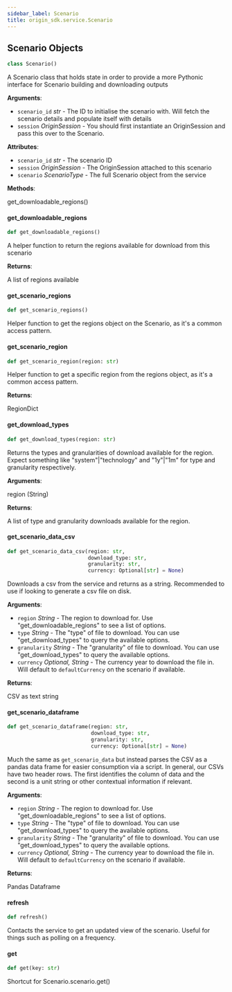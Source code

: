 ```yaml
---
sidebar_label: Scenario
title: origin_sdk.service.Scenario
---
```


## Scenario Objects

```python
class Scenario()
```

A Scenario class that holds state in order to provide a more Pythonic
interface for Scenario building and downloading outputs

**Arguments**:

- `scenario_id` _str_ - The ID to initialise the scenario with. Will fetch
  the scenario details and populate itself with details
- `session` _OriginSession_ - You should first instantiate an OriginSession
  and pass this over to the Scenario.
  

**Attributes**:

- `scenario_id` _str_ - The scenario ID
- `session` _OriginSession_ - The OriginSession attached to this scenario
- `scenario` _ScenarioType_ - The full Scenario object from the service
  

**Methods**:

  get_downloadable_regions()

#### get\_downloadable\_regions

```python
def get_downloadable_regions()
```

A helper function to return the regions available for download from
this scenario

**Returns**:

  A list of regions available

#### get\_scenario\_regions

```python
def get_scenario_regions()
```

Helper function to get the regions object on the Scenario, as it&#x27;s a
common access pattern.

#### get\_scenario\_region

```python
def get_scenario_region(region: str)
```

Helper function to get a specific region from the regions object, as
it&#x27;s a common access pattern.

**Returns**:

  RegionDict

#### get\_download\_types

```python
def get_download_types(region: str)
```

Returns the types and granularities of download available for the region. Expect something
like &quot;system&quot;|&quot;technology&quot; and &quot;1y&quot;|&quot;1m&quot; for type and granularity
respectively.

**Arguments**:

  region (String)
  

**Returns**:

  A list of type and granularity downloads available for the region.

#### get\_scenario\_data\_csv

```python
def get_scenario_data_csv(region: str,
                          download_type: str,
                          granularity: str,
                          currency: Optional[str] = None)
```

Downloads a csv from the service and returns as a string. Recommended to
use if looking to generate a csv file on disk.

**Arguments**:

- `region` _String_ - The region to download for. Use
  &quot;get_downloadable_regions&quot; to see a list of options.
- `type` _String_ - The &quot;type&quot; of file to download. You can use
  &quot;get_download_types&quot; to query the available options.
- `granularity` _String_ - The &quot;granularity&quot; of file to download. You can use
  &quot;get_download_types&quot; to query the available options.
- `currency` _Optional, String_ - The currency year to download the file
  in. Will default to `defaultCurrency` on the scenario if available.
  

**Returns**:

  CSV as text string

#### get\_scenario\_dataframe

```python
def get_scenario_dataframe(region: str,
                           download_type: str,
                           granularity: str,
                           currency: Optional[str] = None)
```

Much the same as `get_scenario_data` but instead parses the CSV as a
pandas data frame for easier consumption via a script. In general, our
CSVs have two header rows. The first identifies the column of data and
the second is a unit string or other contextual information if relevant.

**Arguments**:

- `region` _String_ - The region to download for. Use
  &quot;get_downloadable_regions&quot; to see a list of options.
- `type` _String_ - The &quot;type&quot; of file to download. You can use
  &quot;get_download_types&quot; to query the available options.
- `granularity` _String_ - The &quot;granularity&quot; of file to download. You can use
  &quot;get_download_types&quot; to query the available options.
- `currency` _Optional, String_ - The currency year to download the file
  in. Will default to `defaultCurrency` on the scenario if available.
  

**Returns**:

  Pandas Dataframe

#### refresh

```python
def refresh()
```

Contacts the service to get an updated view of the scenario. Useful for
things such as polling on a frequency.

#### get

```python
def get(key: str)
```

Shortcut for Scenario.scenario.get()

